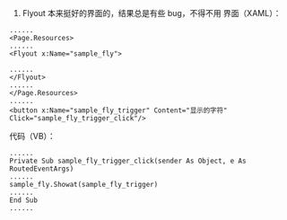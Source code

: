 1. Flyout
本来挺好的界面的，结果总是有些 bug，不得不用
界面（XAML）：
```xaml
......
<Page.Resources>
......
<Flyout x:Name="sample_fly">

......
</Flyout>
......
</Page.Resources>
......
<button x:Name="sample_fly_trigger" Content="显示的字符" Click="sample_fly_trigger_click"/>
```
代码（VB）：
```vbnet
......
Private Sub sample_fly_trigger_click(sender As Object, e As RoutedEventArgs)
......
sample_fly.Showat(sample_fly_trigger)
......
End Sub
......
```